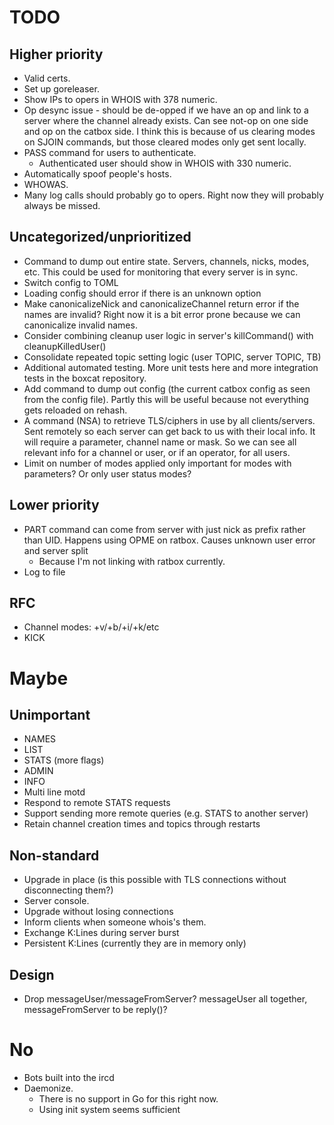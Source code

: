 # TODO

## Higher priority
* Valid certs.
* Set up goreleaser.
* Show IPs to opers in WHOIS with 378 numeric.
* Op desync issue - should be de-opped if we have an op and link to a
  server where the channel already exists. Can see not-op on one side and
  op on the catbox side. I think this is because of us clearing modes on
  SJOIN commands, but those cleared modes only get sent locally.
* PASS command for users to authenticate.
  * Authenticated user should show in WHOIS with 330 numeric.
* Automatically spoof people's hosts.
* WHOWAS.
* Many log calls should probably go to opers. Right now they will probably
  always be missed.


## Uncategorized/unprioritized
* Command to dump out entire state. Servers, channels, nicks, modes, etc.
  This could be used for monitoring that every server is in sync.
* Switch config to TOML
* Loading config should error if there is an unknown option
* Make canonicalizeNick and canonicalizeChannel return error if the names
  are invalid? Right now it is a bit error prone because we can
  canonicalize invalid names.
* Consider combining cleanup user logic in server's killCommand() with
  cleanupKilledUser()
* Consolidate repeated topic setting logic (user TOPIC, server TOPIC, TB)
* Additional automated testing. More unit tests here and more integration
  tests in the boxcat repository.
* Add command to dump out config (the current catbox config as seen from
  the config file). Partly this will be useful because not everything gets
  reloaded on rehash.
* A command (NSA) to retrieve TLS/ciphers in use by all clients/servers.
  Sent remotely so each server can get back to us with their local info. It
  will require a parameter, channel name or mask. So we can see all
  relevant info for a channel or user, or if an operator, for all users.
* Limit on number of modes applied only important for modes with
  parameters? Or only user status modes?


## Lower priority
* PART command can come from server with just nick as prefix rather than
  UID. Happens using OPME on ratbox. Causes unknown user error and server
  split
  * Because I'm not linking with ratbox currently.
* Log to file


## RFC
* Channel modes: +v/+b/+i/+k/etc
* KICK


# Maybe

## Unimportant
* NAMES
* LIST
* STATS (more flags)
* ADMIN
* INFO
* Multi line motd
* Respond to remote STATS requests
* Support sending more remote queries (e.g. STATS to another server)
* Retain channel creation times and topics through restarts


## Non-standard
* Upgrade in place (is this possible with TLS connections without
  disconnecting them?)
* Server console.
* Upgrade without losing connections
* Inform clients when someone whois's them.
* Exchange K:Lines during server burst
* Persistent K:Lines (currently they are in memory only)


## Design
* Drop messageUser/messageFromServer? messageUser all together,
  messageFromServer to be reply()?


# No
* Bots built into the ircd
* Daemonize.
  * There is no support in Go for this right now.
  * Using init system seems sufficient
